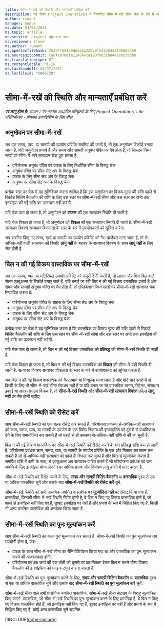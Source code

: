 ```yaml
---
title: सीमा-में-रखें की स्थिति और मान्यताएँ प्रबंधित करें
description: यह विषय Project Operations में निष्पादित सीमा-में-रखें सीमा चेक के बारे में जानकारी प्रदान करता है.
author: rumant
manager: Annbe
ms.date: 04/05/2021
ms.topic: article
ms.service: project-operations
ms.reviewer: kfend
ms.author: rumant
ms.openlocfilehash: 7026ff654a9db8e8a22bcef544b043af39865559
ms.sourcegitcommit: ca0fc078d1a12484eca193fe051b8442c0559db8
ms.translationtype: HT
ms.contentlocale: hi-IN
ms.lasthandoff: 04/07/2021
ms.locfileid: "5866729"
---
```

# <a name="manage-not-to-exceed-status-and-validations"></a>सीमा-में-रखें की स्थिति और मान्यताएँ प्रबंधित करें 

_**पर लागू होता है:** साधन / गैर-स्टॉक आधारित परिदृश्यों के लिए Project Operations, Lite परिनियोजन - प्रोफार्मा इनवॉइसिंग के लिए डील_

## <a name="not-to-exceed-on-approvals"></a>अनुमोदन पर सीमा-में-रखें

जब एक समय, व्यय, या सामग्री की उपयोग प्रविष्टि सबमिट की जाती है, तो एक अनुमोदन रिकॉर्ड बनाया जाता है. यदि अनुमोदन प्रभार्य है और समय और सामग्री अनुबंध पंक्ति पर मैप होता है, तो सिस्टम निम्न स्तरों पर सीमा-में-रखें सत्यापन चेक पूरा करता है:

  - परियोजना अनुबंध पंक्ति पर ग्राहक के लिए निर्धारित सीमा के विरुद्ध चेक
  - अनुबंध पंक्ति पर सीमा सेट अप के विरुद्ध चेक
  - ग्राहक के लिए सीमा सेट अप के विरुद्ध चेक
  - अनुबंध पर सीमा सेट अप के विरुद्ध चेक

प्रत्येक स्तर पर चेक में यह सुनिश्चित करना शामिल है कि इस अनुमोदन पर विक्रय मूल्य की राशि पहले से रिकॉर्ड बिलिंग बैकलॉग की राशि के लिए उस स्तर पर सीमा-में-रखें सीमा और उस स्तर पर अभी तक इनवॉइस की गई राशि का उल्लंघन नहीं करेगी.

यदि चेक पास हो जाता है, तो अनुमोदन को **सफल** की एक सत्यापन स्थिति दी जाती है.

यदि चेक विफल हो जाता है, तो अनुमोदन को **विफल** की एक सत्यापन स्थिति दी जाती है. सीमा-में-रखें सत्यापन विवरण सत्यापन विफलता के स्तर के बारे में उपयोगकर्ता को सूचित करेगा.

जब सबमिट किए गए समय, खर्च या सामग्री का उपयोग प्रविष्टि को गैर-चार्जेबल माना जाता है, तो से-अधिक-नहीं वाली सत्यापन की स्थिति **लागू नहीं** के बराबर के सत्यापन विवरण के साथ **लागू नहीं** के लिए सेट होती है.

## <a name="not-to-exceed-on-unbilled-sales-actuals"></a>बिल न की गई विक्रय वास्तविक पर सीमा-में-रखें

जब एक समय, व्यय, या मटिरियल उपयोग प्रविष्टि को मंजूरी दे दी जाती है, तो लागत और बिना बिल वाले सेल्स एक्चुअल्स के रिकॉर्ड बनाए जाते हैं. यदि बनाई जा रही बिल न की गई विक्रय वास्तविक प्रभार्य है और समय और सामग्री अनुबंध पंक्ति पर मैप होता है, तो एप्लिकेशन निम्न स्तरों पर सीमा-में-रखें सत्यापन चेक निष्पादित करता है:

  - परियोजना अनुबंध पंक्ति के ग्राहक के लिए सीमा सेट अप के विरुद्ध चेक
  - अनुबंध पंक्ति पर सीमा सेट अप के विरुद्ध चेक
  - ग्राहक के लिए सीमा सेट अप के विरुद्ध चेक
  - अनुबंध पर सीमा सेट अप के विरुद्ध चेक

प्रत्येक स्तर पर चेक में यह सुनिश्चित करता है कि वास्तविक पर विक्रय मूल्य की राशि पहले से रिकॉर्ड बिलिंग बैकलॉग की राशि के लिए उस स्तर पर सीमा-में-रखें सीमा और उस स्तर पर अभी तक इनवॉइस की गई राशि का उल्लंघन नहीं करेगी.

यदि चेक पास हो जाता है, तो बिल न की गई विक्रय वास्तविक को **प्रतिबद्ध** की सीमा-में-रखें स्थिति दी जाती है.

यदि चेक विफल हो जाता है, तो बिल न की गई विक्रय वास्तविक को **विफल** की सीमा-में-रखें स्थिति दी जाती है. सत्यापन विवरण सत्यापन विफलता के स्तर के बारे में उपयोगकर्ता को सूचित करता है.

जब बिल न की गई विक्रय वास्तविक को गैर-प्रभार्य या निःशुल्क माना जाता है और यदि चार स्तरों में से किसी के लिए भी सीमा-में-रखें सीमा सेटअप नहीं है या यदि बनाए जा रहे वास्तविक लागत, रिटेनर, संसाधन इकाई या अंतर-संगठन विक्रय हैं, तो **सीमा-में-रखें स्थिति** और **सीमा-में-रखें सत्यापन विवरण** फ़ील्ड **लागू नहीं** पर सेट होनी चाहिए.

## <a name="reset-the-not-to-exceed-status"></a>सीमा-में-रखें स्थिति को रीसेट करें

आप सीमा-में-रखें स्थिति का एक बल्क रीसेट कर सकते हैं. परियोजना प्रबंधक से-अधिक-नहीं सत्यापन को काम, समय, व्यय, या सामग्री के उपयोग के एक विशेष निकाय की इनवॉइसिंग को दूसरों से प्राथमिकता देने के लिए समायोजित कर सकते हैं जो पहले से ही उपलब्ध से-अधिक-नहीं राशि से की जा चुकी है.

बिल न की गई विक्रय वास्तविक पर सीमा-में-रखें स्थिति को रीसेट करने के बाद प्रतिबद्ध राशि कम हो जाती है. परियोजना प्रबंधक काम, समय, व्यय, या सामग्री के उपयोग प्रविष्टि के एक और निकाय का चयन कर सकते हैं जो से-अधिक-नहीं सत्यापन को पहले ही विफल कर चुका है और फिर से मूल्यांकन करता है. समर्पित राशि में कमी के साथ, ये एक्चुअल्स अब सत्यापन पारित करते हैं जो परियोजना प्रबंधक को उस अवधि के लिए इनवॉइस योग्य लेनदेन पर अधिक प्रभाव और नियंत्रण लागू करने में मदद करता है.

सीमा-में-रखें स्थिति को रीसेट करने के लिए, **समय और सामग्री बिलिंग बैकलॉग** या **वास्तविक** दृश्य से एक या अधिक वास्तविक चुनें और उसके बाद **सीमा-में-रखें स्थिति को रीसेट करें** चुनें.

सीमा-में-रखें स्थिति को सभी प्रासंगिक चयनित वास्तविक पर **मूल्यांकित नहीं** पर रीसेट किया गया है. वास्तविक, जिनकी सीमा-में-रखें स्थिति रीसेट होती है, वे बिल न किए गए विक्रय वास्तविक होते हैं, जो पहले से इनवॉइस नहीं किए गए हैं, ड्राफ़्ट इनवॉइस पर नहीं हैं और प्रभार्य के रूप में चिह्नित किए गए हैं. किसी भी अन्य चयनित वास्तविक को अनदेखा किया जाता है.

## <a name="reevaluate-not-to-exceed-status"></a>सीमा-में-रखें स्थिति का पुनः मूल्यांकन करें

आप सीमा-में-रखें स्थिति का बल्क पुनः मूल्यांकन कर सकते हैं. सीमा-में-रखें स्थिति का पुनः मूल्यांकन तब उपयोगी होता है, जब:

  - ग्राहक के साथ सीमा-में-रखें सीमा का रीनिगोशियेशन किया गया था और वास्तविक का पुनः मूल्यांकन करने की आवश्यकता होगी.
  - परियोजना प्रबंधक कार्य की एक बॉडी को दूसरी पर प्राथमिकता देकर बिल न करने योग्य विक्रय बैकलॉग की इनवॉइसिंग को फ़ाइन-ट्यून करना चाहता है.

सीमा-में-रखें स्थिति का पुनः मूल्यांकन करने के लिए, **समय और सामग्री बिलिंग बैकलॉग** या **वास्तविक** दृश्य से एक या अधिक वास्तविक चुनें और उसके बाद **सीमा-में-रखें स्थिति का पुनः मूल्यांकन करें** चुनें.

सीमा-में-रखें सीमा वाले सभी प्रासंगिक चयनित वास्तविक, सीमा-में-रखें सीमा सेटअप के विरुद्ध मूल्यांकित किए जाएंगे. वास्तविक, जो सीमा-में-रखें स्थिति का पुनः मूल्यांकन करने के लिए प्रासंगिक हैं, वे बिल न किए गए विक्रय वास्तविक होते हैं, जो इनवॉइस नहीं किए गए हैं, ड्राफ़्ट इनवॉइस पर नहीं हैं और प्रभार्य के रूप में चिह्नित किए गए हैं. कोई अन्य वास्तविक चुनें चयनित.


[!INCLUDE[footer-include](../../includes/footer-banner.md)]
